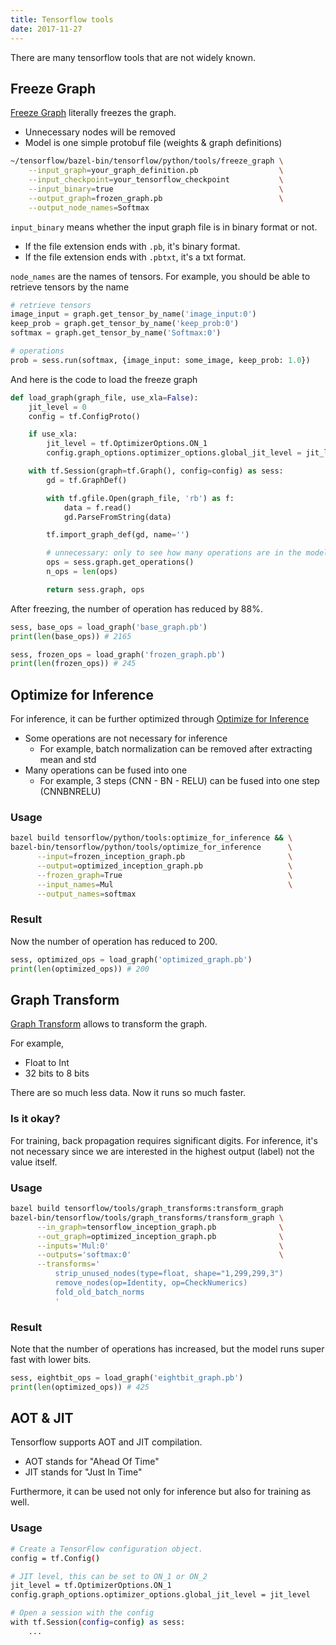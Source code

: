 ```yaml
---
title: Tensorflow tools
date: 2017-11-27
---
```


There are many tensorflow tools that are not widely known.

## Freeze Graph

[Freeze Graph][freezegraph] literally freezes the graph.

- Unnecessary nodes will be removed
- Model is one simple protobuf file (weights & graph definitions)

```bash
~/tensorflow/bazel-bin/tensorflow/python/tools/freeze_graph \
    --input_graph=your_graph_definition.pb                  \
    --input_checkpoint=your_tensorflow_checkpoint           \
    --input_binary=true                                     \
    --output_graph=frozen_graph.pb                          \
    --output_node_names=Softmax
```

`input_binary` means whether the input graph file is in binary format or not.

- If the file extension ends with `.pb`, it's binary format.
- If the file extension ends with `.pbtxt`, it's a txt format.

`node_names` are the names of tensors.
For example, you should be able to retrieve tensors by the name

```python
# retrieve tensors
image_input = graph.get_tensor_by_name('image_input:0')
keep_prob = graph.get_tensor_by_name('keep_prob:0')
softmax = graph.get_tensor_by_name('Softmax:0')

# operations
prob = sess.run(softmax, {image_input: some_image, keep_prob: 1.0})
```

And here is the code to load the freeze graph

```python
def load_graph(graph_file, use_xla=False):
    jit_level = 0
    config = tf.ConfigProto()

    if use_xla:
        jit_level = tf.OptimizerOptions.ON_1
        config.graph_options.optimizer_options.global_jit_level = jit_level

    with tf.Session(graph=tf.Graph(), config=config) as sess:
        gd = tf.GraphDef()

        with tf.gfile.Open(graph_file, 'rb') as f:
            data = f.read()
            gd.ParseFromString(data)

        tf.import_graph_def(gd, name='')

        # unnecessary: only to see how many operations are in the model
        ops = sess.graph.get_operations()
        n_ops = len(ops)

        return sess.graph, ops
```

After freezing, the number of operation has reduced by 88%.

```python
sess, base_ops = load_graph('base_graph.pb')
print(len(base_ops)) # 2165

sess, frozen_ops = load_graph('frozen_graph.pb')
print(len(frozen_ops)) # 245
```

## Optimize for Inference

For inference, it can be further optimized through [Optimize for Inference][optimize for inference]

- Some operations are not necessary for inference
    - For example, batch normalization can be removed after extracting mean and std
- Many operations can be fused into one
    - For example, 3 steps (CNN - BN - RELU) can be fused into one step (CNNBNRELU)

### Usage
```bash
bazel build tensorflow/python/tools:optimize_for_inference && \
bazel-bin/tensorflow/python/tools/optimize_for_inference      \
      --input=frozen_inception_graph.pb                       \
      --output=optimized_inception_graph.pb                   \
      --frozen_graph=True                                     \
      --input_names=Mul                                       \
      --output_names=softmax
```

### Result
Now the number of operation has reduced to 200.

```python
sess, optimized_ops = load_graph('optimized_graph.pb')
print(len(optimized_ops)) # 200
```

## Graph Transform

[Graph Transform][graph transform] allows to transform the graph.

For example,

- Float to Int
- 32 bits to 8 bits

There are so much less data. Now it runs so much faster.

### Is it okay?

For training, back propagation requires significant digits.
For inference, it's not necessary since we are interested in the highest output (label) not the value itself.


### Usage
```bash
bazel build tensorflow/tools/graph_transforms:transform_graph
bazel-bin/tensorflow/tools/graph_transforms/transform_graph \
      --in_graph=tensorflow_inception_graph.pb              \
      --out_graph=optimized_inception_graph.pb              \
      --inputs='Mul:0'                                      \
      --outputs='softmax:0'                                 \
      --transforms='
          strip_unused_nodes(type=float, shape="1,299,299,3")
          remove_nodes(op=Identity, op=CheckNumerics)
          fold_old_batch_norms
          '
```

### Result

Note that the number of operations has increased, but the model runs super fast with lower bits.

```python
sess, eightbit_ops = load_graph('eightbit_graph.pb')
print(len(optimized_ops)) # 425
```

## AOT & JIT
Tensorflow supports AOT and JIT compilation.

- AOT stands for "Ahead Of Time"
- JIT stands for "Just In Time"

Furthermore, it can be used not only for inference but also for training as well.

### Usage

```bash
# Create a TensorFlow configuration object.
config = tf.Config()

# JIT level, this can be set to ON_1 or ON_2
jit_level = tf.OptimizerOptions.ON_1
config.graph_options.optimizer_options.global_jit_level = jit_level

# Open a session with the config
with tf.Session(config=config) as sess:
    ...
```


[freezegraph]: https://github.com/tensorflow/tensorflow/blob/master/tensorflow/python/tools/freeze_graph.py "freeze graph"
[optimize for inference]: https://github.com/tensorflow/tensorflow/blob/master/tensorflow/python/tools/optimize_for_inference.py "optimize inference"
[graph transform]: https://github.com/tensorflow/tensorflow/blob/master/tensorflow/tools/graph_transforms/README.md
